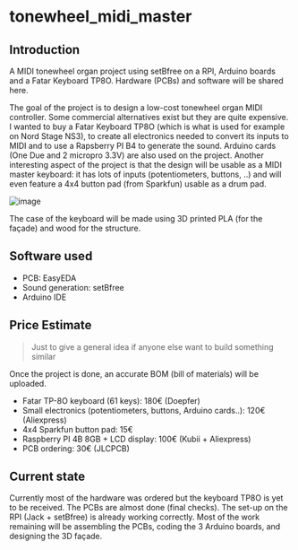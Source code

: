 # tonewheel_midi_master

## Introduction

A MIDI tonewheel organ project using setBfree on a RPI, Arduino boards and a Fatar Keyboard TP8O. Hardware (PCBs) and software will be shared here.

The goal of the project is to design a low-cost tonewheel organ MIDI controller. Some commercial alternatives exist but they are quite expensive.
I wanted to buy a Fatar Keyboard TP8O (which is what is used for example on Nord Stage NS3), to create all electronics needed to convert its inputs to MIDI and to use a Rapsberry PI B4 to generate the sound. Arduino cards (One Due and 2 micropro 3.3V) are also used on the project.
Another interesting aspect of the project is that the design will be usable as a MIDI master keyboard: it has lots of inputs (potentiometers, buttons, ..) and will even feature a 4x4 button pad (from Sparkfun) usable as a drum pad.

![image](https://user-images.githubusercontent.com/67337957/120108813-0b481e00-c167-11eb-970a-776aaab56b44.png)

The case of the keyboard will be made using 3D printed PLA (for the façade) and wood for the structure.

## Software used

- PCB: EasyEDA
- Sound generation: setBfree
- Arduino IDE

## Price Estimate

> Just to give a general idea if anyone else want to build something similar

Once the project is done, an accurate BOM (bill of materials) will be uploaded.

- Fatar TP-8O keyboard (61 keys): 180€ (Doepfer)
- Small electronics (potentiometers, buttons, Arduino cards..): 120€ (Aliexpress)
- 4x4 Sparkfun button pad: 15€
- Raspberry PI 4B 8GB + LCD display: 100€ (Kubii + Aliexpress)
- PCB ordering: 30€ (JLCPCB)

## Current state

Currently most of the hardware was ordered but the keyboard TP8O is yet to be received. The PCBs are almost done (final checks).
The set-up on the RPI (Jack + setBfree) is already working correctly.
Most of the work remaining will be assembling the PCBs, coding the 3 Arduino boards, and designing the 3D façade.
